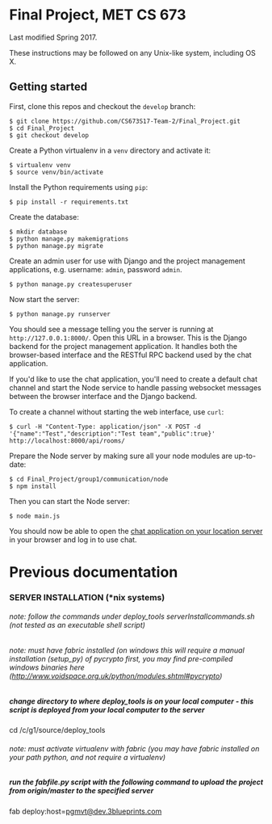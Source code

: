 # Final Project, MET CS 673

Last modified Spring 2017.

These instructions may be followed on any Unix-like system, including OS X.

## Getting started

First, clone this repos and checkout the `develop` branch:

```
$ git clone https://github.com/CS673S17-Team-2/Final_Project.git
$ cd Final_Project
$ git checkout develop
```

Create a Python virtualenv in a `venv` directory and activate it:

```
$ virtualenv venv
$ source venv/bin/activate
```

Install the Python requirements using `pip`:

```
$ pip install -r requirements.txt
```

Create the database:

```
$ mkdir database
$ python manage.py makemigrations
$ python manage.py migrate
```

Create an admin user for use with Django and the project management
applications, e.g. username: `admin`, password `admin`.

```
$ python manage.py createsuperuser
```

Now start the server:

```
$ python manage.py runserver
```

You should see a message telling you the server is running at
`http://127.0.0.1:8000/`. Open this URL in a browser. This is the Django backend
for the project management application. It handles both the browser-based
interface and the RESTful RPC backend used by the chat application.

If you'd like to use the chat application, you'll need to create a default chat
channel and start the Node service to handle passing websocket messages between
the browser interface and the Django backend. 

To create a channel without starting the web interface, use `curl`:

```
$ curl -H "Content-Type: application/json" -X POST -d '{"name":"Test","description":"Test team","public":true}' http://localhost:8000/api/rooms/
```

Prepare the Node server by making sure all your node modules are up-to-date:

```
$ cd Final_Project/group1/communication/node
$ npm install
```

Then you can start the Node server:

```
$ node main.js
```

You should now be able to open the [chat application on your location
server](http://127.0.0.1:8000/communication/) in your browser and log in to use
chat.


# Previous documentation

### SERVER INSTALLATION (*nix systems)
###### note: follow the commands under deploy_tools serverInstallcommands.sh (not tested as an executable shell script)
###### note: must have fabric installed (on windows this will require a manual installation (setup_py) of pycrypto first, you may find pre-compiled windows binaries here (http://www.voidspace.org.uk/python/modules.shtml#pycrypto)
##### change directory to where deploy_tools is on your local computer - this script is deployed from your local computer to the server
cd /c/g1/source/deploy_tools
###### note: must activate virtualenv with fabric (you may have fabric installed on your path python, and not require a virtualenv)
##### run the fabfile.py script with the following command to upload the project from origin/master to the specified server
fab deploy:host=pgmvt@dev.3blueprints.com
